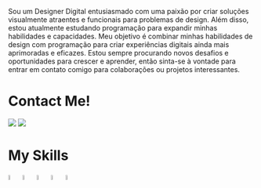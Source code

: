Sou um Designer Digital entusiasmado com uma paixão por criar soluções visualmente atraentes e funcionais para problemas de design. Além disso, estou atualmente estudando programação para expandir minhas habilidades e capacidades. Meu objetivo é combinar minhas habilidades de design com programação para criar experiências digitais ainda mais aprimoradas e eficazes. Estou sempre procurando novos desafios e oportunidades para crescer e aprender, então sinta-se à vontade para entrar em contato comigo para colaborações ou projetos interessantes.

<h1>Contact Me!</h1>
<a href="https://www.behance.net/aemdesigns" target="_blank"><img src="https://img.shields.io/badge/-Behance-blue?style=for-the-badge&logo=behance&logoColor=white"></a>
<a href="https://www.twitter.com/dreeiji" target="_blank"><img src="https://img.shields.io/badge/Twitter-1DA1F2?style=for-the-badge&logo=twitter&logoColor=white"></a>

<h1>My Skills</h1>
<div>
<img width="5%" src="https://cdn.jsdelivr.net/gh/devicons/devicon/icons/html5/html5-original-wordmark.svg" target="_blank">
<img width="5%" src="https://cdn.jsdelivr.net/gh/devicons/devicon/icons/css3/css3-original-wordmark.svg">
<img width="5%" src="https://cdn.jsdelivr.net/gh/devicons/devicon/icons/javascript/javascript-original.svg">
<img width="5%" src="https://cdn.jsdelivr.net/gh/devicons/devicon/icons/mysql/mysql-original-wordmark.svg">
<img width="5%" src="https://cdn.jsdelivr.net/gh/devicons/devicon/icons/php/php-plain.svg">
</div>

